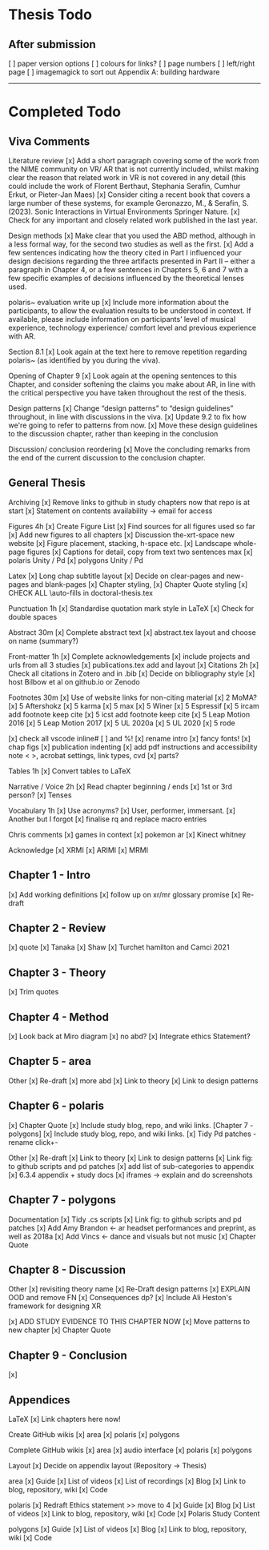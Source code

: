 # Thesis Todo

## After submission
[ ] paper version options 
[ ] colours for links?
[ ] page numbers 
[ ] left/right page
[ ] imagemagick to sort out Appendix A: building hardware

---
# Completed Todo

## Viva Comments

Literature review
[x] Add a short paragraph covering some of the work from the NIME community on VR/ AR that is not currently included, whilst making clear the reason that related work in VR is not covered in any detail (this could include the work of Florent Berthaut, Stephania Serafin, Cumhur Erkut, or Pieter-Jan Maes) 
[x] Consider citing a recent book that covers a large number of these systems, for example Geronazzo, M., & Serafin, S. (2023). Sonic Interactions in Virtual Environments Springer Nature. 
[x] Check for any important and closely related work published in the last year.

Design methods
[x] Make clear that you used the ABD method, although in a less formal way, for the second two studies as well as the first.
[x] Add a few sentences indicating how the theory cited in Part I influenced your design decisions regarding the three artifacts presented in Part II – either a paragraph in Chapter 4, or a few sentences in Chapters 5, 6 and 7 with a few specific examples of decisions influenced by the theoretical lenses used.

polaris~ evaluation write up
[x] Include more information about the participants, to allow the evaluation results to be understood in context. If available, please include information on participants’ level of musical experience, technology experience/ comfort level and previous experience with AR.

Section 8.1
[x] Look again at the text here to remove repetition regarding polaris~ (as identified by you during the viva).

Opening of Chapter 9
[x] Look again at the opening sentences to this Chapter, and consider softening the claims you make about AR, in line with the critical perspective you have taken throughout the rest of the thesis.

Design patterns
[x] Change “design patterns” to “design guidelines” throughout, in line with discussions in the viva.
[x] Update 9.2 to fix how we're going to refer to patterns from now.
[x] Move these design guidelines to the discussion chapter, rather than keeping in the conclusion

Discussion/ conclusion reordering
[x] Move the concluding remarks from the end of the current discussion to the conclusion chapter.


##  General Thesis 
Archiving
[x] Remove links to github in study chapters now that repo is at start
[x] Statement on contents availability -> email for access

Figures 4h 
[x] Create Figure List
[x] Find sources for all figures used so far
[x] Add new figures to all chapters
[x] Discussion the-xrt-space new website
[x] Figure placement, stacking, h-space etc.
[x] Landscape whole-page figures
[x] Captions for detail, copy from text two sentences max
[x] polaris Unity / Pd
[x] polygons Unity / Pd

Latex
[x] Long chap subtitle layout
[x] Decide on clear-pages and new-pages and blank-pages
[x] Chapter styling, 
[x] Chapter Quote styling
[x] CHECK ALL \auto-fills in doctoral-thesis.tex

Punctuation 1h
[x] Standardise quotation mark style in LaTeX
[x] Check for double spaces

Abstract 30m
[x] Complete abstract text
[x] abstract.tex layout and choose on name (summary?)

Front-matter 1h
[x] Complete acknowledgements
[x] include projects and urls from all 3 studies
[x] publications.tex add and layout
[x] Citations 2h
[x] Check all citations in Zotero and in .bib
[x] Decide on bibliography style
[x] host Bilbow et al on github.io or Zenodo

Footnotes 30m
[x] Use of website links for non-citing material
[x] 2 MoMA?
[x] 5 Aftershokz
[x] 5 karma
[x] 5 max
[x] 5 Winer
[x] 5 Espressif
[x] 5 ircam add footnote keep cite
[x] 5 icst add footnote keep cite
[x] 5 Leap Motion 2016
[x] 5 Leap Motion 2017
[x] 5 UL 2020a
[x] 5 UL 2020
[x] 5 rode

[x] check all vscode inline#  [ ] and %!
[x] rename intro
[x] fancy fonts!
[x] chap figs
[x] publication indenting
[x] add pdf instructions and accessibility note <  >, acrobat settings, link types, cvd
[x] parts?

Tables 1h
[x] Convert tables to LaTeX

Narrative / Voice 2h
[x] Read chapter beginning / ends
[x] 1st or 3rd person?
[x] Tenses

Vocabulary 1h
[x] Use acronyms?
[x] User, performer, immersant.
[x] Another but I forgot
[x] finalise rq and replace macro entries

Chris comments
[x] games in context
[x] pokemon ar
[x] Kinect whitney

Acknowledge
[x] XRMI
[x] ARIMI
[x] MRMI



## Chapter 1 - Intro
[x] Add working definitions
[x] follow up on xr/mr glossary promise
[x] Re-draft

## Chapter 2 - Review
[x] quote
[x] Tanaka
[x] Shaw
[x] Turchet hamilton and Camci 2021

## Chapter 3 - Theory
[x] Trim quotes

## Chapter 4 - Method
[x] Look back at Miro diagram
[x] no abd?
[x] Integrate ethics Statement?

## Chapter 5 - area
Other
[x] Re-draft
[x] more abd
[x] Link to theory
[x] Link to design patterns

## Chapter 6 - polaris
[x] Chapter Quote
[x] Include study blog, repo, and wiki links.
[Chapter 7 - polygons]
[x] Include study blog, repo, and wiki links.
[x] Tidy Pd patches - rename click+-

Other
[x] Re-draft
[x] Link to theory
[x] Link to design patterns
[x] Link fig: to github scripts and pd patches
[x] add list of sub-categories to appendix
[x] 6.3.4 appendix + study docs
[x] iframes -> explain and do screenshots

## Chapter 7 - polygons
Documentation
[x] Tidy .cs scripts
[x] Link fig: to github scripts and pd patches
[x] Add Amy Brandon <- ar headset performances and preprint, as well as 2018a
[x] Add Vincs <- dance and visuals but not music
[x] Chapter Quote

## Chapter 8 - Discussion
Other
[x] revisiting theory name
[x] Re-Draft design patterns
[x] EXPLAIN OOD and remove FN
[x] Consequences dp?
[x] Include Ali Heston's framework for designing XR

[x] ADD STUDY EVIDENCE TO THIS CHAPTER NOW
[x] Move patterns to new chapter
[x] Chapter Quote

## Chapter 9 - Conclusion
[x]

## Appendices
LaTeX
[x] Link chapters here now!

Create GitHub wikis
[x] area
[x] polaris
[x] polygons

Complete GitHub wikis
[x] area
[x] audio interface
[x] polaris
[x] polygons

Layout
[x] Decide on appendix layout (Repository -> Thesis)

area
[x] Guide
[x] List of videos
[x] List of recordings
[x] Blog
[x] Link to blog, repository, wiki
[x] Code

polaris
[x] Redraft Ethics statement >> move to 4
[x] Guide
[x] Blog
[x] List of videos
[x] Link to blog, repository, wiki
[x] Code
[x] Polaris Study Content

polygons
[x] Guide
[x] List of videos
[x] Blog
[x] Link to blog, repository, wiki
[x] Code
